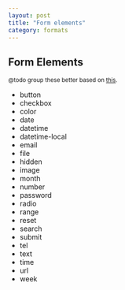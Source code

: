 ```yaml
---
layout: post
title: "Form elements"
category: formats
---
```


## Form Elements

<small>@todo group these better based on [this](http://www.whatwg.org/specs/web-apps/current-work/multipage/the-input-element.html#the-input-element).</small>

- button
- checkbox
- color
- date
- datetime
- datetime-local
- email
- file
- hidden
- image
- month
- number
- password
- radio
- range
- reset
- search
- submit
- tel
- text
- time
- url
- week
